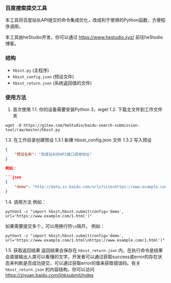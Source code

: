 ### 百度搜索提交工具

本工具将百度站长API提交的命令集成优化，改成利于使用的Python函数，方便程序调用。

本工具由heStudio开发，你可以通过 https://www.hestudio.xyz/ 前往heStudio博客。

### 结构
- `hbsst.py` (主程序)
- `hbsst_config.json` (预设文件)
- `hbsst_return.json` (系统返回值的文件)

### 使用方法
1. 首次使用
1.1. 你的设备需要安装Python 3，wget
1.2. 下载主文件到工作文件夹
```
wget -O https://gitee.com/heStudio/baidu-search-submission-tool/raw/master/hbsst.py
```
1.3. 在工作目录创建预设
1.3.1 新建 hbsst_config.json 文件
1.3.2 写入预设
```json
{
    "预设名称": "百度站长的API接口调用地址"
}

例如：

```json
{
    "demo": "http://data.zz.baidu.com/urls?site=https://www.example.com&token=xxxxxxxxx"
}
```
1.4. 调用方法
例如：
```
python3 -c "import hbsst;hbsst.submit(config='demo', url='https://www.example.com/1.html')"
```
如果需要提交多个，可以用换行符`\n`隔开。
例如：
```
python3 -c "import hbsst;hbsst.submit(config='demo', url='https://www.example.com/1.html\nhttps://www.example.com/1.html')"
```

1.5. 获取返回结果
返回结果会保存在 `hbsst_return.json` 内，在执行命令是结果会直接输出人类可以看懂的文字。开发者可以通过获取success或error的存在状态来判断是否成功提交，可以通过获取error的值来获取错误码。有关 `hbsst_return.json` 的内容结构，你可以访问 https://ziyuan.baidu.com/linksubmit/index